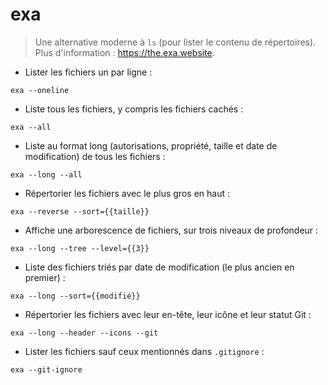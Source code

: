 # exa

> Une alternative moderne à `ls` (pour lister le contenu de répertoires).
> Plus d'information : <https://the.exa.website>.

- Lister les fichiers un par ligne :

`exa --oneline`

- Liste tous les fichiers, y compris les fichiers cachés :

`exa --all`

- Liste au format long (autorisations, propriété, taille et date de modification) de tous les fichiers :

`exa --long --all`

- Répertorier les fichiers avec le plus gros en haut :

`exa --reverse --sort={{taille}}`

- Affiche une arborescence de fichiers, sur trois niveaux de profondeur :

`exa --long --tree --level={{3}}`

- Liste des fichiers triés par date de modification (le plus ancien en premier) :

`exa --long --sort={{modifié}}`

- Répertorier les fichiers avec leur en-tête, leur icône et leur statut Git :

`exa --long --header --icons --git`

- Lister les fichiers sauf ceux mentionnés dans `.gitignore` :

`exa --git-ignore`
